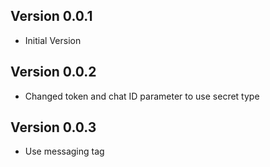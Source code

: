 ## Version 0.0.1

- Initial Version

## Version 0.0.2

- Changed token and chat ID parameter to use secret type

## Version 0.0.3

- Use messaging tag
